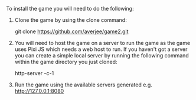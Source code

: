 To install the game you will need to do the following:

1. Clone the game by using the clone command: 

   git clone https://github.com/averjee/game2.git


2. You will need to host the game on a server to run the game as the game uses Pixi JS which needs a web host to  run.  If you haven't got a server you can create a simple local  server by running the following command within the game directory you just cloned:

   http-server -c-1


3. Run the game using the available servers generated e.g. http://127.0.0.1:8080

